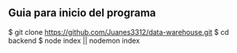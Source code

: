 <h2>Guia para inicio del programa</h2>

$ git clone https://github.com/Juanes3312/data-warehouse.git
$ cd backend
$ node index || nodemon index